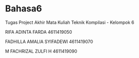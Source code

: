 # Bahasa6
Tugas Project Akhir
Mata Kuliah Teknik Kompilasi - Kelompok 6

RIFA ADINTA FARDA 4611419050

FADHILLA AMALIA SYIFADEWI 4611419070

M FACHRIZAL ZULFI H 4611419090
